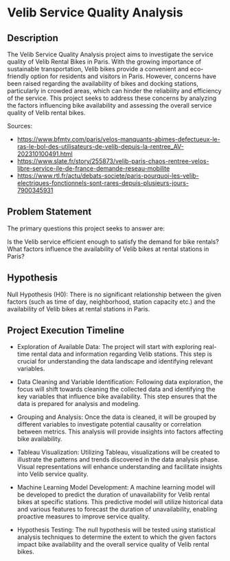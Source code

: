 # Velib Service Quality Analysis
## Description
The Velib Service Quality Analysis project aims to investigate the service quality of Velib Rental Bikes in Paris. With the growing importance of sustainable transportation, Velib bikes provide a convenient and eco-friendly option for residents and visitors in Paris. However, concerns have been raised regarding the availability of bikes and docking stations, particularly in crowded areas, which can hinder the reliability and efficiency of the service. This project seeks to address these concerns by analyzing the factors influencing bike availability and assessing the overall service quality of Velib rental bikes.

Sources: 
- https://www.bfmtv.com/paris/velos-manquants-abimes-defectueux-le-ras-le-bol-des-utilisateurs-de-velib-depuis-la-rentree_AV-202310100491.html
- https://www.slate.fr/story/255873/velib-paris-chaos-rentree-velos-libre-service-ile-de-france-demande-reseau-mobilite
- https://www.rtl.fr/actu/debats-societe/paris-pourquoi-les-velib-electriques-fonctionnels-sont-rares-depuis-plusieurs-jours-7900345931

## Problem Statement
The primary questions this project seeks to answer are:

Is the Velib service efficient enough to satisfy the demand for bike rentals?
What factors influence the availability of Velib bikes at rental stations in Paris?

## Hypothesis
Null Hypothesis (H0): There is no significant relationship between the given factors (such as time of day, neighborhood, station capacity etc.) and the availability of Velib bikes at rental stations in Paris.

## Project Execution Timeline

- Exploration of Available Data: The project will start with exploring real-time rental data and information regarding Velib stations. This step is crucial for understanding the data landscape and identifying relevant variables.

- Data Cleaning and Variable Identification: Following data exploration, the focus will shift towards cleaning the collected data and identifying the key variables that influence bike availability. This step ensures that the data is prepared for analysis and modeling.

- Grouping and Analysis: Once the data is cleaned, it will be grouped by different variables to investigate potential causality or correlation between metrics. This analysis will provide insights into factors affecting bike availability.

- Tableau Visualization: Utilizing Tableau, visualizations will be created to illustrate the patterns and trends discovered in the data analysis phase. Visual representations will enhance understanding and facilitate insights into Velib service quality.

- Machine Learning Model Development: A machine learning model will be developed to predict the duration of unavailability for Velib rental bikes at specific stations. This predictive model will utilize historical data and various features to forecast the duration of unavailability, enabling proactive measures to improve service quality.

- Hypothesis Testing: The null hypothesis will be tested using statistical analysis techniques to determine the extent to which the given factors impact bike availability and the overall service quality of Velib rental bikes.
